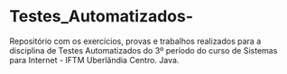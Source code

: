 # Testes_Automatizados-
Repositório com os exercícios, provas e trabalhos realizados para a disciplina de Testes Automatizados do 3º período do curso de Sistemas para Internet - IFTM Uberlândia Centro. Java.
